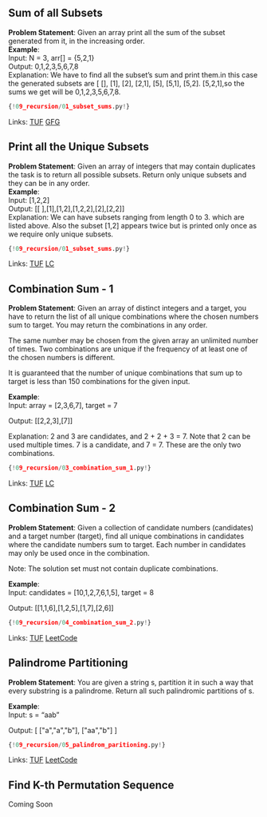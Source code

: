 ## Sum of all Subsets

**Problem Statement**: Given an array print all the sum of the subset generated from it, in the increasing order.  
**Example**:  
Input:  N = 3, arr[] = {5,2,1}  
Output: 0,1,2,3,5,6,7,8  
Explanation: We have to find all the subset’s sum and print them.in this case the generated subsets are [ [], [1], [2], [2,1], [5], [5,1], [5,2]. [5,2,1],so the sums we get will be  0,1,2,3,5,6,7,8.  

```py
{!09_recursion/01_subset_sums.py!}
```

Links: [TUF](https://takeuforward.org/data-structure/subset-sum-sum-of-all-subsets/) [GFG](https://www.geeksforgeeks.org/problems/subset-sums2234/1)<br>

## Print all the Unique Subsets

**Problem Statement**: Given an array of integers that may contain duplicates the task is to return all possible subsets. Return only unique subsets and they can be in any order.   
**Example**:  
Input: [1,2,2]  
Output: [[ ],[1],[1,2],[1,2,2],[2],[2,2]]  
Explanation: We can have subsets ranging from  length 0 to 3. which are listed above. Also the subset [1,2] appears twice but is printed only once as we require only unique subsets.   

```py
{!09_recursion/01_subset_sums.py!}
```

Links: [TUF](https://takeuforward.org/data-structure/subset-ii-print-all-the-unique-subsets/) [LC](https://leetcode.com/problems/subsets-ii/)<br>

## Combination Sum - 1

**Problem Statement**: Given an array of distinct integers and a target, you have to return the list of all unique combinations where the chosen numbers sum to target. You may return the combinations in any order.  

The same number may be chosen from the given array an unlimited number of times. Two combinations are unique if the frequency of at least one of the chosen numbers is different.

It is guaranteed that the number of unique combinations that sum up to target is less than 150 combinations for the given input.

**Example**:  
Input: array = [2,3,6,7], target = 7

Output: [[2,2,3],[7]]

Explanation: 2 and 3 are candidates, and 2 + 2 + 3 = 7. Note that 2 can be used multiple times.
             7 is a candidate, and 7 = 7.
             These are the only two combinations. 

```py
{!09_recursion/03_combination_sum_1.py!}
```

Links: [TUF](https://takeuforward.org/data-structure/combination-sum-1/) [LC](https://leetcode.com/problems/combination-sum/)<br>

## Combination Sum - 2

**Problem Statement**: Given a collection of candidate numbers (candidates) and a target number (target), find all unique combinations in candidates where the candidate numbers sum to target. Each number in candidates may only be used once in the combination.

Note: The solution set must not contain duplicate combinations.

**Example**:  
Input: candidates = [10,1,2,7,6,1,5], target = 8

Output: 
[[1,1,6],[1,2,5],[1,7],[2,6]]

```py
{!09_recursion/04_combination_sum_2.py!}
```

Links: [TUF](https://takeuforward.org/data-structure/combination-sum-ii-find-all-unique-combinations/) [LeetCode](https://leetcode.com/problems/combination-sum-ii/)<br>

## Palindrome Partitioning

**Problem Statement**: You are given a string s, partition it in such a way that every substring is a palindrome. Return all such palindromic partitions of s.

**Example**:  
Input: s = “aab”

Output: [ ["a","a","b"], ["aa","b"] ]	

```py
{!09_recursion/05_palindrom_paritioning.py!}
```

Links: [TUF](https://takeuforward.org/data-structure/palindrome-partitioning/) [LeetCode](https://leetcode.com/problems/palindrome-partitioning/)<br>

## Find K-th Permutation Sequence

Coming Soon
